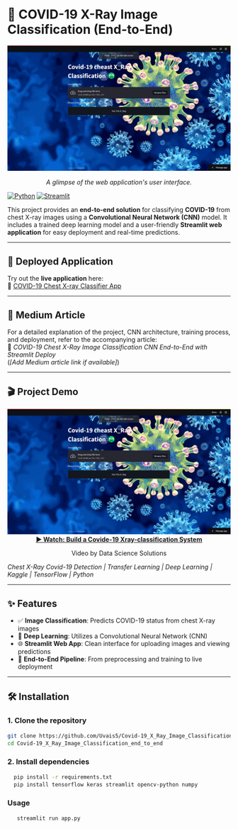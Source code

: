 # 🦠 COVID-19 X-Ray Image Classification (End-to-End)


<div align="center">
  <img src="xray.png" alt="Anime Recommendation System" width="700">
  <p><em>A glimpse of the web application's user interface.</em></p>
</div>


[![Python](https://img.shields.io/badge/Python-3.8%2B-blue.svg)](https://www.python.org/)
[![Streamlit](https://img.shields.io/badge/Streamlit-App-red)](https://streamlit.io/)

This project provides an **end-to-end solution** for classifying **COVID-19** from chest X-ray images using a **Convolutional Neural Network (CNN)** model. It includes a trained deep learning model and a user-friendly **Streamlit web application** for easy deployment and real-time predictions.

---

## 🚀 Deployed Application

Try out the **live application** here:  
🔗 [COVID-19 Chest X-ray Classifier App](https://uvais5-covid-19-x-ray-image-classification-end-to-en-app-ma1soe.streamlitapp.com/)

---

## 📖 Medium Article

For a detailed explanation of the project, CNN architecture, training process, and deployment, refer to the accompanying article:  
📘 *COVID-19 Chest X-Ray Image Classification CNN End-to-End with Streamlit Deploy*  
(*[Add Medium article link if available]*)

---

## 🎬 Project Demo

<div align="center">
  <a href="https://www.youtube.com/watch?v=1965Aa28cyQ" target="_blank">
    <img src="xray.png" alt="Watch Anime Recommendation System Demo" width="640">
  </a>
  <br>
  <strong><a href="http://www.youtube.com/watch?v=XKYLPc-wEyc" target="_blank">▶️ Watch: Build a Covide-19 Xray-classification System</a></strong>
  <p>Video by Data Science Solutions</p>
</div>


*Chest X-Ray Covid-19 Detection | Transfer Learning | Deep Learning | Kaggle | TensorFlow | Python*

---

## ✨ Features

- ✅ **Image Classification**: Predicts COVID-19 status from chest X-ray images  
- 🧠 **Deep Learning**: Utilizes a Convolutional Neural Network (CNN)  
- 🌐 **Streamlit Web App**: Clean interface for uploading images and viewing predictions  
- 🧰 **End-to-End Pipeline**: From preprocessing and training to live deployment

---

## 🛠️ Installation

### 1. Clone the repository

```bash
git clone https://github.com/Uvais5/Covid-19_X_Ray_Image_Classification_end_to_end.git
cd Covid-19_X_Ray_Image_Classification_end_to_end
```

### 2. Install dependencies
``` bash
  pip install -r requirements.txt
  pip install tensorflow keras streamlit opencv-python numpy
```
### Usage
```bash
   streamlit run app.py
```
